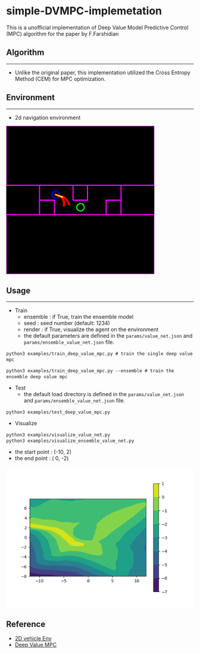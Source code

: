 # simple-DVMPC-implemetation

This is a unofficial implementation of Deep Value Model Predictive Control (MPC) algorithm for the paper by F.Farshidian

## Algorithm
---
- Unlike the original paper, this implementation utilized the Cross Entropy Method (CEM) for MPC optimization.

## Environment
---
- 2d navigation environment

![](img/screenshot.png)


## Usage
---
- Train
  - ensemble : if True, train the ensemble model
  - seed : seed number (default: 1234)
  - render : if True, visualize the agent on the environment
  - the default parameters are defined in the `params/value_net.json` and `params/ensemble_value_net.json` file.
   
```
python3 examples/train_deep_value_mpc.py # train the single deep value mpc
```

```
python3 examples/train_deep_value_mpc.py --ensemble # train the ensemble deep value mpc
```

- Test
  - the default load directory is defined in the `params/value_net.json` and `params/ensemble_value_net.json` file.

```
python3 examples/test_deep_value_mpc.py
```

- Visualize
```
python3 examples/visualize_value_net.py
python3 examples/visualize_ensemble_value_net.py
```
  - the start point : (-10, 2)
  - the end point : ( 0, -2)

![](img/value_net_026.png)


## Reference
- [2D vehicle Env](https://github.com/MorvanZhou/Reinforcement-learning-with-tensorflow)
- [Deep Value MPC](https://arxiv.org/abs/1910.03358)
